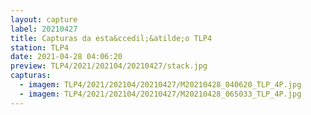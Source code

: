 ```yaml
---
layout: capture
label: 20210427
title: Capturas da esta&ccedil;&atilde;o TLP4
station: TLP4
date: 2021-04-28 04:06:20
preview: TLP4/2021/202104/20210427/stack.jpg
capturas:
  - imagem: TLP4/2021/202104/20210427/M20210428_040620_TLP_4P.jpg
  - imagem: TLP4/2021/202104/20210427/M20210428_065033_TLP_4P.jpg
---
```

